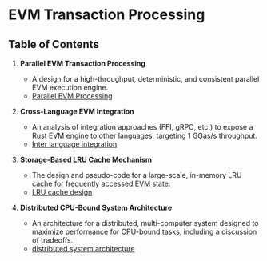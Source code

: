 # EVM Transaction Processing


## Table of Contents

1.  **Parallel EVM Transaction Processing**
    * A design for a high-throughput, deterministic, and consistent parallel EVM execution engine.
    * [Parallel EVM Processing](./1_PARALLEL_EVM_PROCESSING.md)

2.  **Cross-Language EVM Integration**
    * An analysis of integration approaches (FFI, gRPC, etc.) to expose a Rust EVM engine to other languages, targeting 1 GGas/s throughput.
    * [Inter language integration](./2_INTER_LANGUAGE_INTEGRATION.md)

3.  **Storage-Based LRU Cache Mechanism**
    * The design and pseudo-code for a large-scale, in-memory LRU cache for frequently accessed EVM state.
    * [LRU cache design](./3_LRU_CACHE_DESIGN.md)

4.  **Distributed CPU-Bound System Architecture**
    * An architecture for a distributed, multi-computer system designed to maximize performance for CPU-bound tasks, including a discussion of tradeoffs.
    * [distributed system architecture](./4_DISTRIBUTED_SYSTEM_ARCHITECTURE.md)

